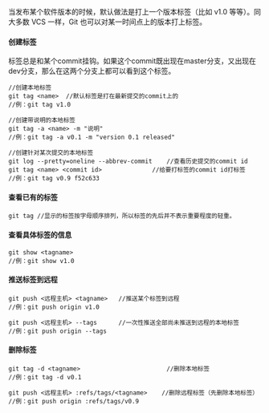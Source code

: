 当发布某个软件版本的时候，默认做法是打上一个版本标签（比如 v1.0 等等）。同大多数 VCS 一样，Git 也可以对某一时间点上的版本打上标签。

#### 创建标签

标签总是和某个commit挂钩。如果这个commit既出现在master分支，又出现在dev分支，那么在这两个分支上都可以看到这个标签。
```
//创建本地标签
git tag <name>	//默认标签是打在最新提交的commit上的
//例：git tag v1.0

//创建带说明的本地标签
git tag -a <name> -m "说明"
//例：git tag -a v0.1 -m "version 0.1 released"

//创建针对某次提交的本地标签
git log --pretty=oneline --abbrev-commit	//查看历史提交的commit id
git tag <name> <commit id>				//给要打标签的commit id打标签
//例：git tag v0.9 f52c633
```

#### 查看已有的标签
```
git tag	//显示的标签按字母顺序排列，所以标签的先后并不表示重要程度的轻重。
```

#### 查看具体标签的信息
```
git show <tagname>
//例：git show v1.0
```

#### 推送标签到远程

```
git push <远程主机> <tagname>	//推送某个标签到远程
//例：git push origin v1.0

git push <远程主机> --tags		//一次性推送全部尚未推送到远程的本地标签
//例：git push origin --tags
```

#### 删除标签
```
git tag -d <tagname>						//删除本地标签
//例：git tag -d v0.1

git push <远程主机> :refs/tags/<tagname>	//删除远程标签（先删除本地标签）
//例：git push origin :refs/tags/v0.9
```